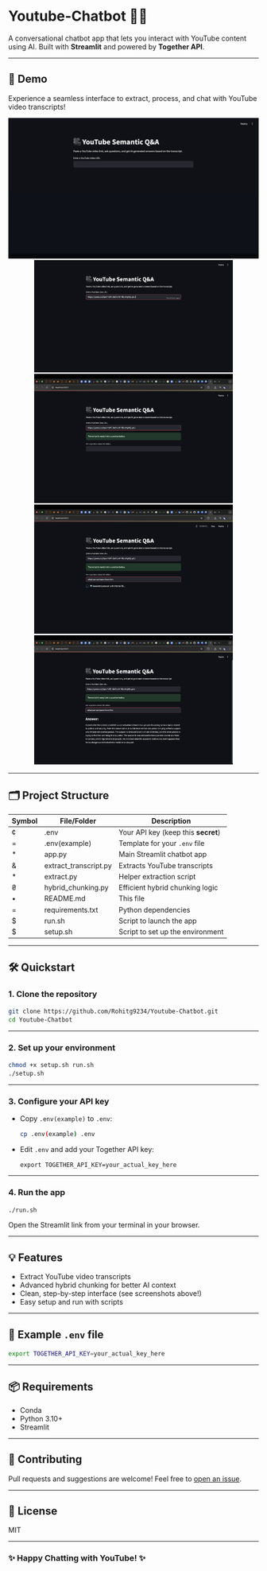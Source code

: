 
# Youtube-Chatbot 🎥💬

A conversational chatbot app that lets you interact with YouTube content using AI.
Built with **Streamlit** and powered by **Together API**.

---

## 🚀 Demo

Experience a seamless interface to extract, process, and chat with YouTube video transcripts!

<p align="center">
  <img src="Step 1.png" alt="Step 1" />
  <img src="Step 2.png" alt="Step 2" width="400"/>
  <br>
  <img src="Step 3.png" alt="Step 3" width="400"/>
  <img src="Step 4.png" alt="Step 4" width="400"/>
  <br>
  <img src="Step 5.png" alt="Step 5" width="400"/>
</p>

---

## 🗂️ Project Structure

| Symbol | File/Folder            | Description                         |
| ------ | ---------------------- | ----------------------------------- |
| ¢      | .env                   | Your API key (keep this **secret**) |
| =      | .env(example)          | Template for your `.env` file       |
| \*     | app.py                 | Main Streamlit chatbot app          |
| &      | extract\_transcript.py | Extracts YouTube transcripts        |
| \*     | extract.py             | Helper extraction script            |
| ₴      | hybrid\_chunking.py    | Efficient hybrid chunking logic     |
| •      | README.md              | This file                           |
| =      | requirements.txt       | Python dependencies                 |
| \$     | run.sh                 | Script to launch the app            |
| \$     | setup.sh               | Script to set up the environment    |

---

## 🛠️ Quickstart

### 1. **Clone the repository**

```bash
git clone https://github.com/Rohitg9234/Youtube-Chatbot.git
cd Youtube-Chatbot
```

---

### 2. **Set up your environment**

```bash
chmod +x setup.sh run.sh
./setup.sh
```

---

### 3. **Configure your API key**

* Copy `.env(example)` to `.env`:

  ```bash
  cp .env(example) .env
  ```
* Edit `.env` and add your Together API key:

  ```
  export TOGETHER_API_KEY=your_actual_key_here
  ```

---

### 4. **Run the app**

```bash
./run.sh
```

Open the Streamlit link from your terminal in your browser.

---

## 💡 Features

* Extract YouTube video transcripts
* Advanced hybrid chunking for better AI context
* Clean, step-by-step interface (see screenshots above!)
* Easy setup and run with scripts

---

## 📁 Example `.env` file

```bash
export TOGETHER_API_KEY=your_actual_key_here
```

---

## 📦 Requirements

* Conda
* Python 3.10+
* Streamlit

---

## 🤝 Contributing

Pull requests and suggestions are welcome!
Feel free to [open an issue](https://github.com/Rohitg9234/Youtube-Chatbot/issues).

---

## 📝 License

MIT

---

### ✨ Happy Chatting with YouTube! ✨

